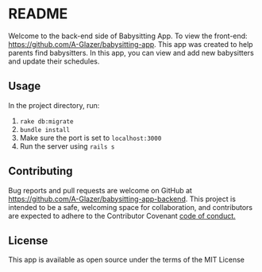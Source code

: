 # README

Welcome to the back-end side of Babysitting App. To view the front-end: https://github.com/A-Glazer/babysitting-app. This app was created to help parents find babysitters. In this app, you can view and add new babysitters and update their schedules. 


## Usage
In the project directory, run:
1. `rake db:migrate`
2. `bundle install`
3. Make sure the port is set to `localhost:3000`
4. Run the server using `rails s` 


## Contributing

Bug reports and pull requests are welcome on GitHub at https://github.com/A-Glazer/babysitting-app-backend.
This project is intended to be a safe, welcoming space for collaboration, and contributors are expected to adhere to the Contributor Covenant [code of conduct.](https://www.contributor-covenant.org/)


## License
This app is available as open source under the terms of the MIT License 